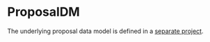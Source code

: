# ProposalDM

The underlying proposal data model is defined in a [separate project](https://ivoa.github.io/ProposalDM/).